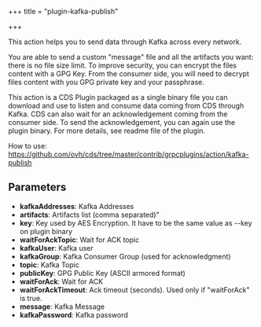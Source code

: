 +++
title = "plugin-kafka-publish"

+++

This action helps you to send data through Kafka across every network.

You are able to send a custom "message" file and all the artifacts you want: there is no file size limit. To improve security, you can encrypt the files content with a GPG Key. From the consumer side, you will need to decrypt files content with you GPG private key and your passphrase.

This action is a CDS Plugin packaged as a single binary file you can download and use to listen and consume data coming from CDS through Kafka. CDS can also wait for an acknowledgement coming from the consumer side. To send the acknowledgement, you can again use the plugin binary. For more details, see readme file of the plugin.

How to use: https://github.com/ovh/cds/tree/master/contrib/grpcplugins/action/kafka-publish


## Parameters

* **kafkaAddresses**: Kafka Addresses
* **artifacts**: Artifacts list (comma separated)"
* **key**: Key used by AES Encryption. It have to be the same value as --key on plugin binary
* **waitForAckTopic**: Wait for ACK topic
* **kafkaUser**: Kafka user
* **kafkaGroup**: Kafka Consumer Group (used for acknowledgment)
* **topic**: Kafka Topic
* **publicKey**: GPG Public Key (ASCII armored format)
* **waitForAck**: Wait for ACK
* **waitForAckTimeout**: Ack timeout (seconds). Used only if "waitForAck" is true.
* **message**: Kafka Message
* **kafkaPassword**: Kafka password



